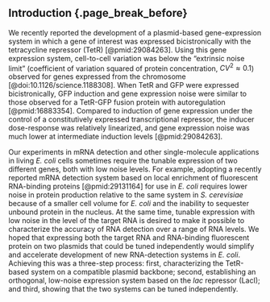 ## Introduction {.page_break_before}

We recently reported the development of a plasmid-based gene-expression system in which a gene of interest was expressed bicistronically with the tetracycline repressor (TetR) [@pmid:29084263]. Using this gene expression system, cell-to-cell variation was below the “extrinsic noise limit” (coefficient of variation squared of protein concentration, $CV^2 \approx 0.1$) observed for genes expressed from the chromosome [@doi:10.1126/science.1188308]. When TetR and GFP were expressed bicistronically, GFP induction and gene expression noise were similar to those observed for a TetR-GFP fusion protein with autoregulation [@pmid:16883354]. Compared to induction of gene expression under the control of a constitutively expressed transcriptional repressor, the inducer dose-response was relatively linearized, and gene expression noise was much lower at intermediate induction levels [@pmid:29084263].

Our experiments in mRNA detection and other single-molecule applications in living *E. coli* cells sometimes require the tunable expression of two different genes, both with low noise levels. For example, adopting a recently reported mRNA detection system based on local enrichment of fluorescent RNA-binding proteins [@pmid:29131164] for use in *E. coli* requires lower noise in protein production relative to the same system in *S. cerevisiae* because of a smaller cell volume for *E. coli* and the inability to sequester unbound protein in the nucleus. At the same time, tunable expression with low noise in the level of the target RNA is desired to make it possible to characterize the accuracy of RNA detection over a range of RNA levels. We hoped that expressing both the target RNA and RNA-binding fluorescent protein on two plasmids that could be tuned independently would simplify and accelerate development of new RNA-detection systems in *E. coli*. Achieving this was a three-step process: first, characterizing the TetR-based system on a compatible plasmid backbone; second, establishing an orthogonal, low-noise expression system based on the *lac* repressor (LacI); and third, showing that the two systems can be tuned independently.